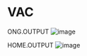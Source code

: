 # VAC
ONG.OUTPUT
![image](https://github.com/PaviTechDevloper/VAC/assets/137421870/b5d0561a-9449-4421-8628-e92763c92e6d)

HOME.OUTPUT
![image](https://github.com/PaviTechDevloper/VAC/assets/137421870/7250f00f-5c6c-4f29-a03c-6acc7383a5b7)


